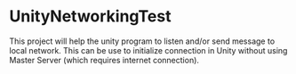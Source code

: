 # UnityNetworkingTest
This project will help the unity program to listen and/or send message to local network.
This can be use to initialize connection in Unity without using Master Server (which requires internet connection).
